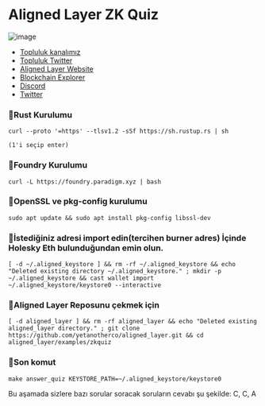 # Aligned Layer ZK Quiz 

![image](https://github.com/molla202/AlignedLayer/assets/91562185/cb9fca1a-a370-4aee-b41d-546d27c4523b)



</h1>


 * [Topluluk kanalımız](https://t.me/corenodechat)<br>
 * [Topluluk Twitter](https://twitter.com/corenodeHQ)<br>
 * [Aligned Layer Website](https://alignedlayer.com/)<br>
 * [Blockchain Explorer](https://explorer.corenodehq.com/Alignedlayer-Testnet)<br>
 * [Discord](https://discord.gg/zHsXryD7)<br>
 * [Twitter](https://twitter.com/alignedlayer)<br>

### 🚧Rust Kurulumu
```
curl --proto '=https' --tlsv1.2 -sSf https://sh.rustup.rs | sh

(1'i seçip enter)
```

### 🚧Foundry Kurulumu
```
curl -L https://foundry.paradigm.xyz | bash
```

### 🚧OpenSSL ve pkg-config kurulumu
```
sudo apt update && sudo apt install pkg-config libssl-dev
```

### 🚧İstediğiniz adresi import edin(tercihen burner adres) İçinde Holesky Eth bulunduğundan emin olun.
```
[ -d ~/.aligned_keystore ] && rm -rf ~/.aligned_keystore && echo "Deleted existing directory ~/.aligned_keystore." ; mkdir -p ~/.aligned_keystore && cast wallet import ~/.aligned_keystore/keystore0 --interactive
```

### 🚧Aligned Layer Reposunu çekmek için
```
[ -d aligned_layer ] && rm -rf aligned_layer && echo "Deleted existing aligned_layer directory." ; git clone https://github.com/yetanotherco/aligned_layer.git && cd aligned_layer/examples/zkquiz
```

### 🚧Son komut
```
make answer_quiz KEYSTORE_PATH=~/.aligned_keystore/keystore0
```

Bu aşamada sizlere bazı sorular soracak soruların cevabı şu şekilde: C, C, A
